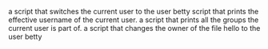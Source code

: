 a script that switches the current user to the user betty
script that prints the effective username of the current user.
a script that prints all the groups the current user is part of.
a script that changes the owner of the file hello to the user betty
